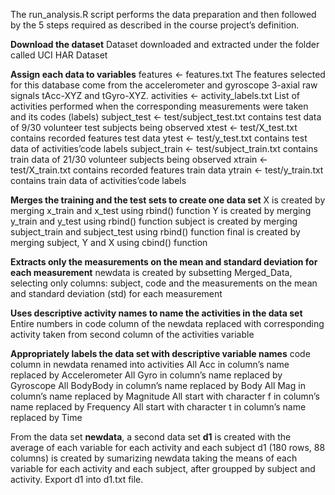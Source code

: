 The run_analysis.R script performs the data preparation and then followed by the 5 steps required as described in the course project’s definition.

**Download the dataset**
Dataset downloaded and extracted under the folder called UCI HAR Dataset

**Assign each data to variables**
features <- features.txt 
The features selected for this database come from the accelerometer and gyroscope 3-axial raw signals tAcc-XYZ and tGyro-XYZ.
activities <- activity_labels.txt 
List of activities performed when the corresponding measurements were taken and its codes (labels)
subject_test <- test/subject_test.txt 
contains test data of 9/30 volunteer test subjects being observed
xtest <- test/X_test.txt
contains recorded features test data
ytest <- test/y_test.txt 
contains test data of activities’code labels
subject_train <- test/subject_train.txt 
contains train data of 21/30 volunteer subjects being observed
xtrain <- test/X_train.txt
contains recorded features train data
ytrain <- test/y_train.txt 
contains train data of activities’code labels

**Merges the training and the test sets to create one data set**
X is created by merging x_train and x_test using rbind() function
Y is created by merging y_train and y_test using rbind() function
subject is created by merging subject_train and subject_test using rbind() function
final is created by merging subject, Y and X using cbind() function

**Extracts only the measurements on the mean and standard deviation for each measurement**
newdata is created by subsetting Merged_Data, selecting only columns: subject, code and the measurements on the mean and standard deviation (std) for each measurement

**Uses descriptive activity names to name the activities in the data set**
Entire numbers in code column of the newdata replaced with corresponding activity taken from second column of the activities variable

**Appropriately labels the data set with descriptive variable names**
code column in newdata renamed into activities
All Acc in column’s name replaced by Accelerometer
All Gyro in column’s name replaced by Gyroscope
All BodyBody in column’s name replaced by Body
All Mag in column’s name replaced by Magnitude
All start with character f in column’s name replaced by Frequency
All start with character t in column’s name replaced by Time

From the data set **newdata**, a second data set **d1** is created  with the average of each variable for each activity and each subject
d1 (180 rows, 88 columns) is created by sumarizing newdata taking the means of each variable for each activity and each subject, after groupped by subject and activity.
Export d1 into d1.txt file.